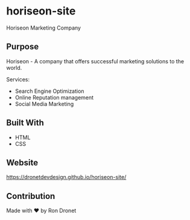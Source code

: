 # horiseon-site
Horiseon Marketing Company

## Purpose
Horiseon - A company that offers successful marketing solutions to the world.

Services:
  - Search Engine Optimization
  - Online Reputation management
  - Social Media Marketing

## Built With
* HTML
* CSS

## Website
https://dronetdevdesign.github.io/horiseon-site/

## Contribution
Made with ❤️ by Ron Dronet
